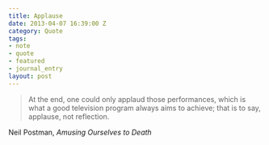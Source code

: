 ```yaml
---
title: Applause
date: 2013-04-07 16:39:00 Z
category: Quote
tags:
- note
- quote
- featured
- journal_entry
layout: post
---
```


> At the end, one could only applaud those performances, which is what a
> good television program always aims to achieve; that is to say,
> applause, not reflection.

Neil Postman, *Amusing Ourselves to Death*
